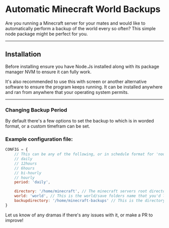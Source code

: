 # Automatic Minecraft World Backups
Are you running a Minecraft server for your mates and would like to automatically perform a backup of the world every so often? This simple node package might be perfect for you.

---

## Installation
Before installing ensure you have Node.Js installed along with its package manager NVM to ensure it can fully work.

It's also recommended to use this with screen or another alternative software to ensure the program keeps running.
It can be installed anywhere and ran from anywhere that your operating system permits.

---

### Changing Backup Period
By default there's a few options to set the backup to which is in worded format, or a custom timefram can be set.

### Example configuration file:
```js
CONFIG = {
    // This can be any of the following, or in schedule format for 'node-schedule'.
    // daily
    // 12hours
    // 6hours
    // bi-hourly
    // hourly
    period: 'daily',

    directory: '/home/minecraft', // The minecraft servers root directory
    world: 'world', // This is the world/save folders name that you'd like to backup
    backupdirectory: '/home/minecraft-backups' // This is the directory you'd like to place the zipped back-up in
}
```

Let us know of any dramas if there's any issues with it, or make a PR to improve!
